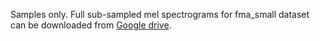 Samples only.  Full sub-sampled mel spectrograms for fma_small dataset can be downloaded from [Google drive](https://drive.google.com/open?id=1YJ_8FwCDZlaGsICG5P1WZvPZmQKCQEL6).